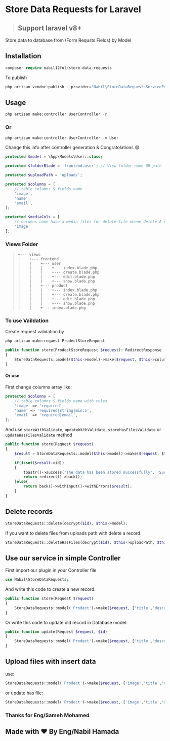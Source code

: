 # Store Data Requests for Laravel

>## Support laravel v8+

Store data to database from (Form Requsts Fields) by Model

## Installation

```php
composer require nabil12ful/store-data-requests
```
To publish
```php
php artisan vendor:publish --provider="Nabil\StoreDataRequestsServiceProfider"
```
## Usage


```php
php artisan make:controller UserController -r
```

### Or

```php
php artisan make:controller UserController -m User
```

Change this info after controller generation & Congratolations :smile:

```php
protected $model = \App\Models\User::class;

protected $folderBlade = 'frontend.user'; // View folder name OR path

protected $uploadPath = 'upload/';

protected $columns = [
	// table columns & fields name
	'image',
	'name',
	'email',
];

protected $mediaCols = [
    // columns name have a media files for delete file whene delete A record like [Image]
    'image'
];
```

### Views Folder 
> ```
> +--- views
> |    +--- frontend
> |    |    +--- user
> |    |    |    +--- index.blade.php
> |    |    |    +--- create.blade.php
> |    |    |    +--- edit.blade.php
> |    |    |    +--- show.blade.php
> |    |    +--- product
> |    |    |    +--- index.blade.php
> |    |    |    +--- create.blade.php
> |    |    |    +--- edit.blade.php
> |    |    |    +--- show.blade.php
> |    |    +--- index.blade.php
> ```

### To use Vaildation 
Create request validation by
```php
php artisan make:request ProdectStoreRequest
```

```php
public function store(ProdectStoreRequest $request): RedirectResponse
{
	StoreDataRequests::model($this->model)->make($request, $this->columns)->store();
}
```

#### Or use
First change columns array like:

```php
protected $columns = [
	// table columns & fields name with rules
	'image' => 'required',
	'name' => 'required|string|min:5',
	'email' => 'required|email',
];
```
And use `storeWithValidate`, `updateWithValidate`, `storeHasFilesValidate` or `updateHasFilesValidate` method

```php
public function store(Request $request)
{
	$result = StoreDataRequests::model($this->model)->make($request, $this->columns)->storeWithValidate();

    if(isset($result->id))
    {
        toastr()->success('The data has been stored successfully', 'Success');
        return redirect()->back();
    }else{
        return back()->withInput()->withErrors($result);
    }
}
```

## Delete records

```php
StoreDataRequests::delete(decrypt($id), $this->model);
```

If you want to delete files from uploads path with delete a record:

```php
StoreDataRequests::deleteHasFiles(decrypt($id), $this->uploadPath, $this->mediaColumns, $this->model);
```

## Use our service in simple Controller
First import our plugin in your Controller file
```php
use Nabil\StoreDataRequests;
```
And write this code to create a new record:

```php
public function store(Request $request)
{
	StoreDataRequests::model('Prodect')->make($request, ['title','description'])->store();
}
```

Or write this code to update old record in Database model:
```php
public function update(Request $request, $id)
{
	StoreDataRequests::model('Prodect')->make($request, ['title','description'])->update($id);
}
```
## Upload files with insert data

use:

```php
StoreDataRequests::model('Prodect')->make($request, ['image','title','description'])->storeHasFile('path/to/upload');
```
or update has file:

```php
StoreDataRequests::model('Prodect')->make($request, ['image','title','description'])->updateHasFile($id, 'path/to/upload');
```

### Thanks for Eng/Sameh Mohamed
## Made with :heart: By Eng/Nabil Hamada
